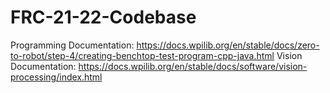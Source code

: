 # FRC-21-22-Codebase
Programming Documentation: https://docs.wpilib.org/en/stable/docs/zero-to-robot/step-4/creating-benchtop-test-program-cpp-java.html
Vision Documentation: https://docs.wpilib.org/en/stable/docs/software/vision-processing/index.html

